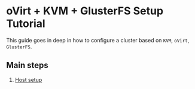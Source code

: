# oVirt + KVM + GlusterFS Setup Tutorial

This guide goes in deep in how to configure a cluster based on `KVM`, `oVirt`, `GlusterFS`.

## Main steps

1. [Host setup](./host_setup/README.md)
